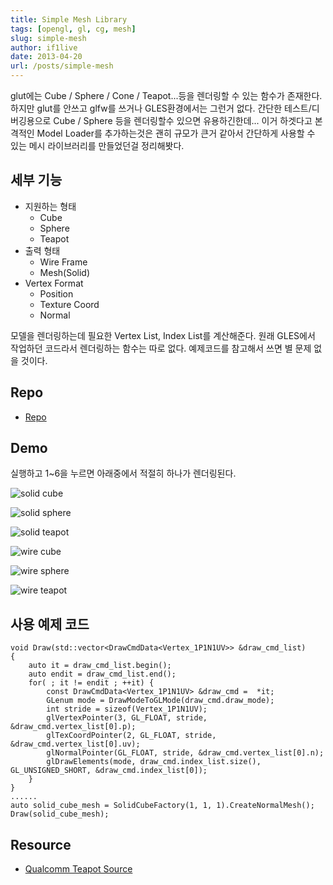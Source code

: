 ```yaml
---
title: Simple Mesh Library
tags: [opengl, gl, cg, mesh]
slug: simple-mesh
author: if1live
date: 2013-04-20
url: /posts/simple-mesh
---
```

glut에는 Cube / Sphere / Cone / Teapot...등을 렌더링할 수 있는 함수가 존재한다. 하지만 glut를 안쓰고 glfw를 쓰거나 GLES환경에서는 그런거 없다. 간단한 테스트/디버깅용으로 Cube / Sphere 등을 렌더링할수 있으면 유용하긴한데... 이거 하겟다고 본격적인 Model Loader를 추가하는것은 괜히 규모가 큰거 같아서 간단하게 사용할 수 있는 메시 라이브러리를 만들었던걸 정리해봣다.

## 세부 기능

* 지원하는 형태
    * Cube
    * Sphere
    * Teapot
* 출력 형태
    * Wire Frame
    * Mesh(Solid)
* Vertex Format
    * Position
    * Texture Coord
    * Normal

모델을 렌더링하는데 필요한 Vertex List, Index List를 계산해준다. 원래 GLES에서 작업하던 코드라서 렌더링하는 함수는 따로 없다. 예제코드를 참고해서 쓰면 별 문제 없을 것이다.

## Repo

* [Repo][repo]

## Demo

실행하고 1~6을 누르면 아래중에서 적절히 하나가 렌더링된다.

![solid cube]({attach}simple-mesh/solid_cube.png)

![solid sphere]({attach}simple-mesh/solid_sphere.png)

![solid teapot]({attach}simple-mesh/solid_teapot.png)

![wire cube]({attach}simple-mesh/wire_cube.png)

![wire sphere]({attach}simple-mesh/wire_sphere.png)

![wire teapot]({attach}simple-mesh/wire_teapot.png)

## 사용 예제 코드

```
void Draw(std::vector<DrawCmdData<Vertex_1P1N1UV>> &draw_cmd_list)
{
    auto it = draw_cmd_list.begin();
    auto endit = draw_cmd_list.end();
    for( ; it != endit ; ++it) {
        const DrawCmdData<Vertex_1P1N1UV> &draw_cmd =  *it;
        GLenum mode = DrawModeToGLMode(draw_cmd.draw_mode);
        int stride = sizeof(Vertex_1P1N1UV);
        glVertexPointer(3, GL_FLOAT, stride, &draw_cmd.vertex_list[0].p);
        glTexCoordPointer(2, GL_FLOAT, stride, &draw_cmd.vertex_list[0].uv);
        glNormalPointer(GL_FLOAT, stride, &draw_cmd.vertex_list[0].n);
        glDrawElements(mode, draw_cmd.index_list.size(), GL_UNSIGNED_SHORT, &draw_cmd.index_list[0]);
    }
}
......
auto solid_cube_mesh = SolidCubeFactory(1, 1, 1).CreateNormalMesh();
Draw(solid_cube_mesh);
```

## Resource
* [Qualcomm Teapot Source][teapot_data]

[repo]: https://github.com/if1live/libsora.so-src/tree/master/simple_mesh
[teapot_data]: https://code.google.com/p/virtualwimbledonpro/source/browse/jni/Teapot.h?r=9448d1cb72c71b4addf77c4afcce6fa6f671fd2e
